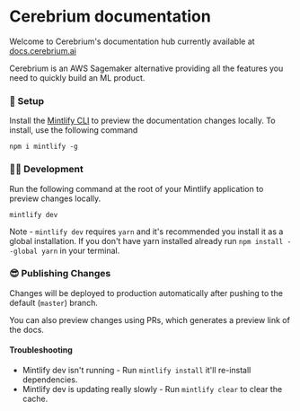 # Cerebrium documentation

Welcome to Cerebrium's documentation hub currently available at [docs.cerebrium.ai](https://docs.cerebrium.ai)

Cerebrium is an AWS Sagemaker alternative providing all the features you need to quickly build an ML product.

### 🚀 Setup

Install the [Mintlify CLI](https://www.npmjs.com/package/mintlify) to preview the documentation changes locally. To
install, use the following command

```
npm i mintlify -g
```

### 👩‍💻 Development

Run the following command at the root of your Mintlify application to preview changes locally.

```
mintlify dev
```

Note - `mintlify dev` requires `yarn` and it's recommended you install it as a global installation. If you don't have
yarn installed already run `npm install --global yarn` in your terminal.

### 😎 Publishing Changes

Changes will be deployed to production automatically after pushing to the default (`master`) branch.

You can also preview changes using PRs, which generates a preview link of the docs.

#### Troubleshooting

- Mintlify dev isn't running - Run `mintlify install` it'll re-install dependencies.
- Mintlify dev is updating really slowly - Run `mintlify clear` to clear the cache.
